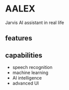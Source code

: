 # AALEX
Jarvis AI assistant in real life


## features


## capabilities
- speech recognition
- machine learning
- AI intelligence
- advanced UI







